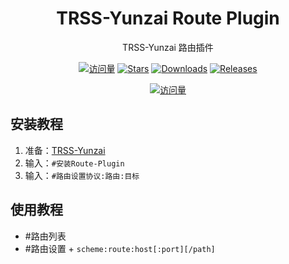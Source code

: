 <div align="center">

# TRSS-Yunzai Route Plugin

TRSS-Yunzai 路由插件

[![访问量](https://visitor-badge.glitch.me/badge?page_id=TimeRainStarSky.Yunzai-Route-Plugin&right_color=red&left_text=访%20问%20量)](https://github.com/TimeRainStarSky/Yunzai-Route-Plugin)
[![Stars](https://img.shields.io/github/stars/TimeRainStarSky/Yunzai-Route-Plugin?color=yellow&label=收藏)](../../stargazers)
[![Downloads](https://img.shields.io/github/downloads/TimeRainStarSky/Yunzai-Route-Plugin/total?color=blue&label=下载)](Install.sh)
[![Releases](https://img.shields.io/github/v/release/TimeRainStarSky/Yunzai-Route-Plugin?color=green&label=发行版)](../../releases/latest)

[![访问量](https://profile-counter.glitch.me/TimeRainStarSky-Yunzai-Route-Plugin/count.svg)](https://github.com/TimeRainStarSky/Yunzai-Route-Plugin)

</div>

## 安装教程

1. 准备：[TRSS-Yunzai](../../../Yunzai)
2. 输入：`#安装Route-Plugin`
3. 输入：`#路由设置协议:路由:目标`

## 使用教程

- #路由列表
- #路由设置 + `scheme:route:host[:port][/path]`